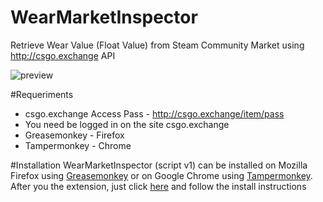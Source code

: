 # WearMarketInspector
Retrieve Wear Value (Float Value) from Steam Community Market using http://csgo.exchange API

![preview](http://i.imgur.com/cQSnH6u.png)

#Requeriments
* csgo.exchange Access Pass - http://csgo.exchange/item/pass
* You need be logged in on the site csgo.exchange
* Greasemonkey - Firefox
* Tampermonkey - Chrome

#Installation
WearMarketInspector (script v1) can be installed on Mozilla Firefox using [Greasemonkey](https://addons.mozilla.org/es/firefox/addon/greasemonkey/) or on Google Chrome using [Tampermonkey](https://chrome.google.com/webstore/detail/tampermonkey/dhdgffkkebhmkfjojejmpbldmpobfkfo). After you the extension, just click [here](https://github.com/LeonSK/WearMarketInspector/raw/master/master.user.js) and follow the install instructions
